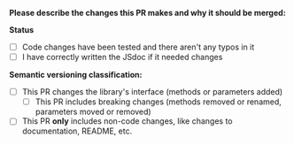 **Please describe the changes this PR makes and why it should be merged:**


**Status**
- [ ] Code changes have been tested and there aren't any typos in it
- [ ] I have correctly written the JSdoc if it needed changes

**Semantic versioning classification:**  
- [ ] This PR changes the library's interface (methods or parameters added)
  - [ ] This PR includes breaking changes (methods removed or renamed, parameters moved or removed)
- [ ] This PR **only** includes non-code changes, like changes to documentation, README, etc.